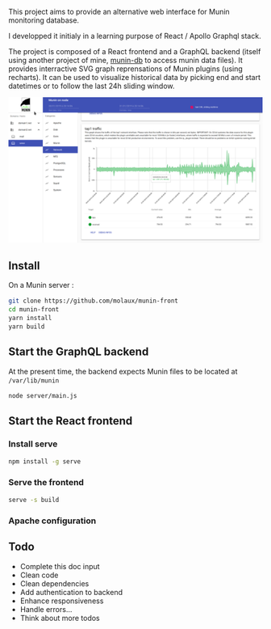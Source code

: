 This project aims to provide an alternative web interface for Munin monitoring database.

I developped it initialy in a learning purpose of React / Apollo Graphql stack.

The project is composed of a React frontend and a GraphQL backend (itself using another project of mine, [munin-db](https://github.com/molaux/munin-db) to access munin data files). It provides interractive SVG graph reprensations of Munin plugins (using recharts). It can be used to visualize historical data by picking end and start datetimes or to follow the last 24h sliding window.

![General Picture](/doc/pictures/general-picture.png)

## Install
On a Munin server :
```bash
git clone https://github.com/molaux/munin-front
cd munin-front
yarn install
yarn build
```
## Start the GraphQL backend
At the present time, the backend expects Munin files to be located at `/var/lib/munin`
```bash
node server/main.js
```
## Start the React frontend

### Install serve
```bash
npm install -g serve
```

### Serve the frontend
```bash
serve -s build
```



### Apache configuration

## Todo
* Complete this doc input
* Clean code
* Clean dependencies
* Add authentication to backend
* Enhance responsiveness
* Handle errors...
* Think about more todos
